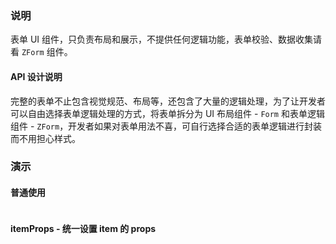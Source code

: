 ### 说明

表单 UI 组件，只负责布局和展示，不提供任何逻辑功能，表单校验、数据收集请看 `ZForm` 组件。

#### API 设计说明

完整的表单不止包含视觉规范、布局等，还包含了大量的逻辑处理，为了让开发者可以自由选择表单逻辑处理的方式，将表单拆分为 UI 布局组件 - `Form` 和表单逻辑组件 - `ZForm`，开发者如果对表单用法不喜，可自行选择合适的表单逻辑进行封装而不用担心样式。

### 演示

#### 普通使用

```js {"codepath": "form.jsx"}
```

#### itemProps - 统一设置 item 的 props

```js {"codepath": "form-itemProps.jsx"}
```
